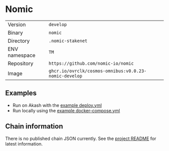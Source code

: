 # Nomic

| | |
|---|---|
|Version|`develop`|
|Binary|`nomic`|
|Directory|`.nomic-stakenet`|
|ENV namespace|`TM`|
|Repository|`https://github.com/nomic-io/nomic`|
|Image|`ghcr.io/ovrclk/cosmos-omnibus:v0.0.23-nomic-develop`|

## Examples

- Run on Akash with the [example deploy.yml](./deploy.yml)
- Run locally using the [example docker-compose.yml](./docker-compose.yml)

## Chain information

There is no published chain JSON currently. See the [project README](https://github.com/nomic-io/nomic) for latest information.
